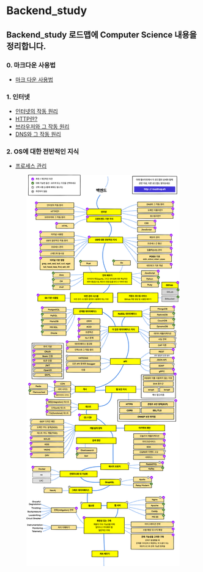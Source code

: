 # Backend_study

## Backend_study 로드맵에 Computer Science 내용을 정리합니다.
### 0. 마크다운 사용법
- <a href="Markdown.md">마크 다운 사용법 </a>
### 1. 인터넷
- <a href="files\Internet\Internet.md">인터넷의 작동 원리</a>
- <a href="files\Internet\Http.md">HTTP란?</a>
- <a href="files\Internet\Browser.md">브라우저와 그 작동 원리</a>
- <a href="files\Internet\Http.md">DNS와 그 작동 원리</a>
### 2. OS에 대한 전반적인 지식
- <a href="files\OS\Process.md">프로세스 관리</a>


<p align="center">
  <img src="Pictures\Backend_road_map.png">
</p>
